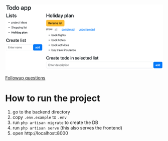 ![screenshot](screenshot.png)

[Followup questions](FOLLOWUP.md)

# How to run the project

1. go to the backend directory
2. copy `.env.example` to `.env`
3. run `php artisan migrate` to create the DB
4. run `php artisan serve` (this also serves the frontend)
5. open http://localhost:8000

